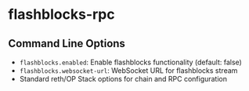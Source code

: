# flashblocks-rpc

## Command Line Options

- `flashblocks.enabled`: Enable flashblocks functionality (default: false)
- `flashblocks.websocket-url`: WebSocket URL for flashblocks stream
- Standard reth/OP Stack options for chain and RPC configuration